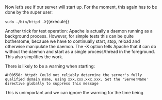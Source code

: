 Now let’s see if our server will start up. For the moment, this again has to be done by the super user:

`sudo ./bin/httpd -X`{{execute}}

Another trick for test operation: Apache is actually a daemon running as a background process. However, for simple tests this can be quite bothersome, because we have to continually start, stop, reload and otherwise manipulate the daemon. The -X option tells Apache that it can do without the daemon and start as a single process/thread in the foreground. This also simplifies the work.

There is likely to be a warning when starting:

```
AH00558: httpd: Could not reliably determine the server's fully qualified domain name, using xxx.xxx.xxx.xxx. Set the 'ServerName' directive globally to suppress this message
```

This is unimportant and we can ignore the warning for the time being.
